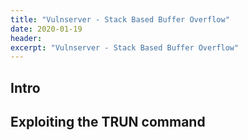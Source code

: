 ```yaml
---
title: "Vulnserver - Stack Based Buffer Overflow"
date: 2020-01-19 
header:  
excerpt: "Vulnserver - Stack Based Buffer Overflow"
---
```


##  Intro

## Exploiting the TRUN command